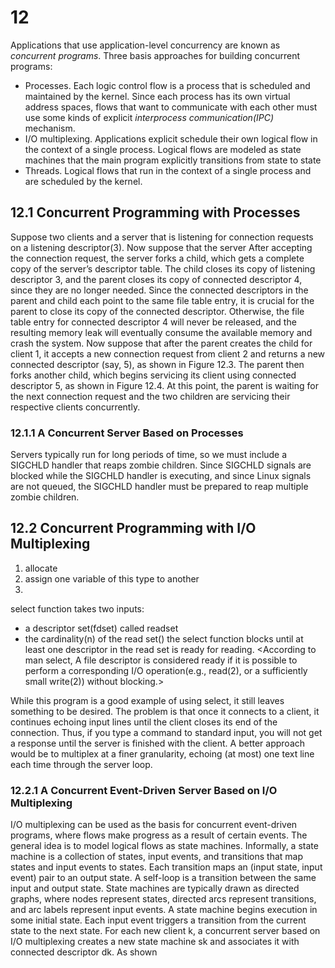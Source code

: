 # 12
Applications that use application-level concurrency are known as *concurrent programs*. Three basis approaches for building concurrent programs:

 + Processes. Each logic control flow is a process that is scheduled and maintained by the kernel. Since each process has its own virtual address spaces, flows that want to communicate with each other must use some kinds of explicit *interprocess communication(IPC)* mechanism.
 + I/O multiplexing. Applications explicit schedule their own logical flow in the context of a single process. Logical flows are modeled as state machines that the main program explicitly transitions from state to state  
 + Threads. Logical flows that run in the context of a single process and are scheduled by the kernel.

## 12.1 Concurrent Programming with Processes
Suppose two clients and a server that is listening for connection requests on a listening descriptor(3). Now suppose that the server
After accepting the connection request, the server forks a child, which gets a complete copy of the server’s descriptor table.
The child closes its copy of listening descriptor 3, and the parent closes its copy of connected descriptor 4, since they are no longer needed.
Since the connected descriptors in the parent and child each point to the
same file table entry, it is crucial for the parent to close its copy of the connected descriptor. Otherwise, the file table entry for connected descriptor 4 will never be released, and the resulting memory leak will eventually consume the available memory and crash the system.
Now suppose that after the parent creates the child for client 1, it accepts
a new connection request from client 2 and returns a new connected descriptor
(say, 5), as shown in Figure 12.3. The parent then forks another child, which begins
servicing its client using connected descriptor 5, as shown in Figure 12.4. At this
point, the parent is waiting for the next connection request and the two children
are servicing their respective clients concurrently.

### 12.1.1 A Concurrent Server Based on Processes
Servers typically run for long periods of time, so we must include a SIGCHLD handler that reaps zombie children. Since SIGCHLD signals are blocked while the SIGCHLD handler is executing, and since Linux signals are not queued, the SIGCHLD handler must be prepared to reap multiple zombie children.

## 12.2 Concurrent Programming with I/O Multiplexing
1) allocate
2) assign one variable of this type to another
3)
select function takes two inputs:
  + a descriptor set(fdset) called readset
  + the cardinality(n) of the read set()
the select function blocks until at least one descriptor in the read set is ready for reading. <According to man select, A file descriptor is considered ready if it is possible to perform a corresponding I/O operation(e.g., read(2), or a sufficiently small write(2)) without blocking.>

While this program is a good example of using select, it still leaves something
to be desired. The problem is that once it connects to a client, it continues echoing
input lines until the client closes its end of the connection. Thus, if you type a
command to standard input, you will not get a response until the server is finished
with the client. A better approach would be to multiplex at a finer granularity,
echoing (at most) one text line each time through the server loop.

### 12.2.1 A Concurrent Event-Driven Server Based on I/O Multiplexing
I/O multiplexing can be used as the basis for concurrent event-driven programs,
where flows make progress as a result of certain events. The general idea is to
model logical flows as state machines. Informally, a state machine is a collection of
states, input events, and transitions that map states and input events to states. Each
transition maps an (input state, input event) pair to an output state. A self-loop is
a transition between the same input and output state. State machines are typically
drawn as directed graphs, where nodes represent states, directed arcs represent
transitions, and arc labels represent input events. A state machine begins execution
in some initial state. Each input event triggers a transition from the current state
to the next state.
For each new client k, a concurrent server based on I/O multiplexing creates
a new state machine sk and associates it with connected descriptor dk. As shown
